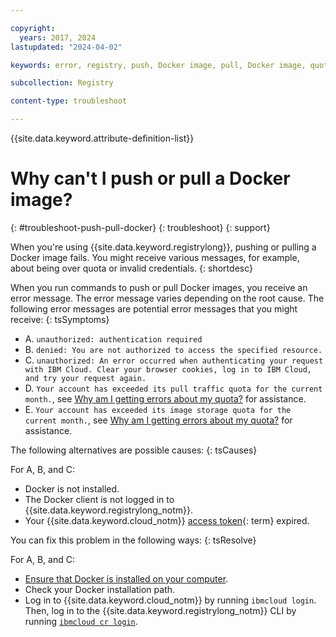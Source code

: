 ```yaml
---

copyright:
  years: 2017, 2024
lastupdated: "2024-04-02"

keywords: error, registry, push, Docker image, pull, Docker image, quota, pricing plan, pull traffic, storage quota

subcollection: Registry

content-type: troubleshoot

---
```


{{site.data.keyword.attribute-definition-list}}

# Why can't I push or pull a Docker image?
{: #troubleshoot-push-pull-docker}
{: troubleshoot}
{: support}

When you're using {{site.data.keyword.registrylong}}, pushing or pulling a Docker image fails. You might receive various messages, for example, about being over quota or invalid credentials.
{: shortdesc}

When you run commands to push or pull Docker images, you receive an error message. The error message varies depending on the root cause. The following error messages are potential error messages that you might receive:
{: tsSymptoms}

- A. `unauthorized: authentication required`
- B. `denied: You are not authorized to access the specified resource.`
- C. `unauthorized: An error occurred when authenticating your request with IBM Cloud. Clear your browser cookies, log in to IBM Cloud, and try your request again.`
- D. `Your account has exceeded its pull traffic quota for the current month.`, see [Why am I getting errors about my quota?](/docs/Registry?topic=Registry-troubleshoot-quota) for assistance.
- E. `Your account has exceeded its image storage quota for the current month.`, see [Why am I getting errors about my quota?](/docs/Registry?topic=Registry-troubleshoot-quota) for assistance.

The following alternatives are possible causes:
{: tsCauses}

For A, B, and C:

- Docker is not installed.
- The Docker client is not logged in to {{site.data.keyword.registrylong_notm}}.
- Your {{site.data.keyword.cloud_notm}} [access token](#x2113001){: term} expired.

You can fix this problem in the following ways:
{: tsResolve}

For A, B, and C:

- [Ensure that Docker is installed on your computer](/docs/Registry?topic=Registry-getting-started#gs_registry_cli_install).
- Check your Docker installation path.
- Log in to {{site.data.keyword.cloud_notm}} by running `ibmcloud login`. Then, log in to the {{site.data.keyword.registrylong_notm}} CLI by running [`ibmcloud cr login`](/docs/Registry?topic=Registry-containerregcli#bx_cr_login).
